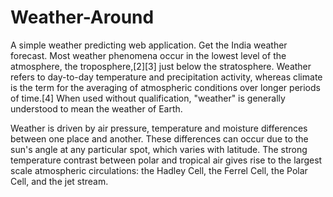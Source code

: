 # Weather-Around
A simple weather predicting web application.
Get the India weather forecast. 
Most weather phenomena occur in the lowest level of the atmosphere, the troposphere,[2][3] just below the stratosphere. Weather refers to day-to-day temperature and precipitation activity, whereas climate is the term for the averaging of atmospheric conditions over longer periods of time.[4] When used without qualification, "weather" is generally understood to mean the weather of Earth.

Weather is driven by air pressure, temperature and moisture differences between one place and another. These differences can occur due to the sun's angle at any particular spot, which varies with latitude. The strong temperature contrast between polar and tropical air gives rise to the largest scale atmospheric circulations: the Hadley Cell, the Ferrel Cell, the Polar Cell, and the jet stream.
